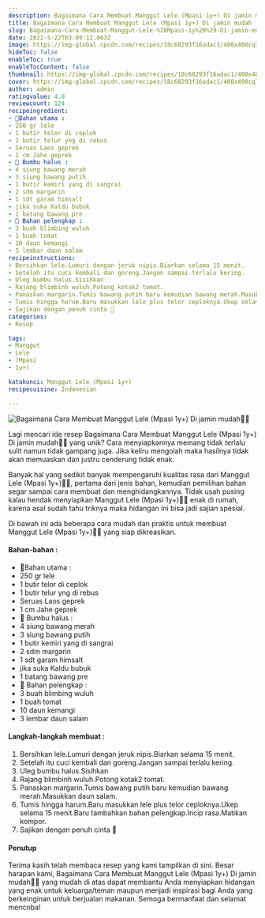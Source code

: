 ```yaml
---
description: Bagaimana Cara Membuat Manggut Lele (Mpasi 1y+) Di jamin mudah"
title: Bagaimana Cara Membuat Manggut Lele (Mpasi 1y+) Di jamin mudah
slug: Bagaimana-Cara-Membuat-Manggut-Lele-%28Mpasi-1y%2B%29-Di-jamin-mudah
date: 2022-5-22T03:09:12.063Z
image: https://img-global.cpcdn.com/recipes/18c68293f16adac1/400x400cq70/photo.jpg
hideToc: false
enableToc: true
enableTocContent: false
thumbnail: https://img-global.cpcdn.com/recipes/18c68293f16adac1/400x400cq70/photo.jpg
cover: https://img-global.cpcdn.com/recipes/18c68293f16adac1/400x400cq70/photo.jpg
author: admin
ratingvalue: 4.8
reviewcount: 124
recipeingredient:
- 🌻Bahan utama :
- 250 gr lele
- 1 butir telor di ceplok
- 1 butir telur yng di rebus
- Seruas Laos geprek
- 1 cm Jahe geprek
- 🌻 Bumbu halus :
- 4 siung bawang merah
- 3 siung bawang putih
- 1 butir kemiri yang di sangrai
- 2 sdm margarin
- 1 sdt garam himsalt
- jika suka Kaldu bubuk
- 1 batang bawang pre
- 🌻 Bahan pelengkap :
- 3 buah blimbing wuluh
- 1 buah tomat
- 10 daun kemangi
- 3 lembar daun salam
recipeinstructions:
- Bersihkan lele.Lumuri dengan jeruk nipis.Biarkan selama 15 menit.
- Setelah itu cuci kembali dan goreng.Jangan sampai terlalu kering.
- Uleg bumbu halus.Sisihkan
- Rajang blimbinh wuluh.Potong kotak2 tomat.
- Panaskan margarin.Tumis bawang putih baru kemudian bawang merah.Masukkan daun salam.
- Tumis hingga harum.Baru masukkan lele plus telor ceploknya.Ukep selama 15 menit.Baru tambahkan bahan pelengkap.Incip rasa.Matikan kompor.
- Sajikan dengan penuh cinta 💞
categories:
- Resep

tags:
- Manggut
- Lele
- (Mpasi
- 1y+)

katakunci: Manggut Lele (Mpasi 1y+)
recipecuisine: Indonesian

---
```


![Bagaimana Cara Membuat Manggut Lele (Mpasi 1y+) Di jamin mudah👩‍🍳](https://img-global.cpcdn.com/recipes/18c68293f16adac1/400x400cq70/photo.jpg)

Lagi mencari ide resep Bagaimana Cara Membuat Manggut Lele (Mpasi 1y+) Di jamin mudah👩‍🍳 yang unik? Cara menyiapkannya memang tidak terlalu sulit namun tidak gampang juga. Jika keliru mengolah maka hasilnya tidak akan memuaskan dan justru cenderung tidak enak.

Banyak hal yang sedikit banyak mempengaruhi kualitas rasa dari Manggut Lele (Mpasi 1y+)👩‍🍳, pertama dari jenis bahan, kemudian pemilihan bahan segar sampai cara membuat dan menghidangkannya. Tidak usah pusing kalau hendak menyiapkan Manggut Lele (Mpasi 1y+)👩‍🍳 enak di rumah, karena asal sudah tahu triknya maka hidangan ini bisa jadi sajian spesial.

Di bawah ini ada beberapa cara mudah dan praktis untuk membuat Manggut Lele (Mpasi 1y+)👩‍🍳 yang siap dikreasikan.

<!--inarticleads1-->

#### Bahan-bahan :

- 🌻Bahan utama :
- 250 gr lele
- 1 butir telor di ceplok
- 1 butir telur yng di rebus
- Seruas Laos geprek
- 1 cm Jahe geprek
- 🌻 Bumbu halus :
- 4 siung bawang merah
- 3 siung bawang putih
- 1 butir kemiri yang di sangrai
- 2 sdm margarin
- 1 sdt garam himsalt
- jika suka Kaldu bubuk
- 1 batang bawang pre
- 🌻 Bahan pelengkap :
- 3 buah blimbing wuluh
- 1 buah tomat
- 10 daun kemangi
- 3 lembar daun salam

<!--inarticleads2-->

#### Langkah-langkah membuat :

1. Bersihkan lele.Lumuri dengan jeruk nipis.Biarkan selama 15 menit.
1. Setelah itu cuci kembali dan goreng.Jangan sampai terlalu kering.
1. Uleg bumbu halus.Sisihkan
1. Rajang blimbinh wuluh.Potong kotak2 tomat.
1. Panaskan margarin.Tumis bawang putih baru kemudian bawang merah.Masukkan daun salam.
1. Tumis hingga harum.Baru masukkan lele plus telor ceploknya.Ukep selama 15 menit.Baru tambahkan bahan pelengkap.Incip rasa.Matikan kompor.
1. Sajikan dengan penuh cinta 💞

#### Penutup

Terima kasih telah membaca resep yang kami tampilkan di sini. Besar harapan kami, Bagaimana Cara Membuat Manggut Lele (Mpasi 1y+) Di jamin mudah👩‍🍳 yang mudah di atas dapat membantu Anda menyiapkan hidangan yang enak untuk keluarga/teman maupun menjadi inspirasi bagi Anda yang berkeinginan untuk berjualan makanan. Semoga bermanfaat dan selamat mencoba!
